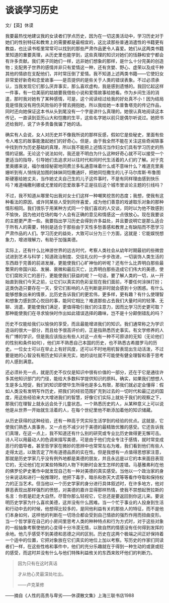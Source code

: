 # 谈谈学习历史

文/【英】休谟

我要最热忱地建议我的女读者们学点历史，因为在一切这类活动中，学习历史对于她们的性别特征和教育上的需要都是最相宜的，这比读那些普通消遣性的书籍更有教益，也比读书柜里常常可以找到的那些严肃作品更令人喜爱。她们从这两类书籍里知道的重要真理，从历史里也能学到，这些真理的知识对她们的恬静和安宁都会有许多贡献。我们男子同她们一样，远非她们想象的那样，是什么十分完美的创造物；支配男子世界的感情并非只有爱情这一种，还有贪婪、野心、虚荣以及成千种其他的情欲在支配他们，并时常压倒了爱情。我不知道上述两类书籍——它使妇女非常爱好新奇和恋爱故事——是否提供的是些关于人类的错误表象。不过必须承认，当我发现它们那么厌弃事实，那么喜欢虚构，我是感到遗憾的。我回忆起这样一件事，有一位美丽的姑娘要我借些小说和爱情故事给她看。作为乡间生活的消遣，那时我对她有了某种感情，可是，这个阅读经过给我的好处真不小！因为结局竟是怪我没有用伤风败俗的手臂去拥抱她，所以我给她一本普鲁塔克的传记作品，同时还向她保证这本书从头到尾没有一个字是讲什么真理的。她很认真地阅读这本传记，一直读到亚历山大和恺撒的生平，这些名字她以前只是偶尔听说过。她把书还给我时，说了许多责备我骗了她的话。

确实有人会说，女人对历史并不像我所说的那样反感，假如它是些秘史，里面有些令人难忘的故事能激起她们的好奇心。但是，由于我全然不能在关注这些奇闻轶事中找到作为历史基础的真理，所以我不能把上述情况当作妇女们具有学习历史的热情的证据。无论这个说法如何，我还是不明白为什么这种好奇心就不可以接受一个更适当的指导，引导她们去追求对以往时代和同时代生活着的人们的了解。对于克里奥娜来说，福尔维娅秘密地同费兰多私通意味着什么或不意味什么？难道克里奥姗听到有人悄悄说加图的妹妹同恺撒通奸，把她同恺撒生的儿子马尔库斯·布鲁图斯硬塞给她丈夫，当作她丈夫自己生的儿子这件事时，不是有同样理由感到快乐吗？难道梅撒利娜或尤里娅的恋爱故事不正是往后这个城市里谈论主题的引线吗？

不过，我不知道从哪里勾出我对女士们这样一种嘲笑挖苦的态度；我想，使我有这种看法的原因，或许同某些人受到同伴喜爱，成为他们善意的戏谑取乐对象的那种情形相同。我们很乐于用某种方式同一个我们喜欢的人交谈，同时以为他不致感到不愉快，因为他对在场的每个人会有正确的意见和情感这一点很放心。现在我要谈的主题更严肃一些。我要指出学习历史会得到许多益处，并且要说明它是那么适合于所有人的需要，特别是适合于那些由于天性多愁善感和教育上有缺陷而不愿学习严肃作品的人们。学习历史的益处，大致可以分为三个方面，这就是：它能娱悦想象力，增进理解力，有助于加强美德。

实际上，还有什么比神游世界的远古时代，考察人类社会从幼年时期最初的些微尝试进到艺术与科学；知道政治制度、交往礼仪的一步步改进，一切装饰人类生活的东西趋于完善的前进发展，更能使我们心旷神怡的听呢？还有什么比弄明白那些最繁荣的帝国兴起、发展、衰微和最后灭亡，比弄明白那些造成它们伟大的美德，使它们腐败灭亡的恶行，更能使我们获益的呢？一句话，要了解人类的一切，从一开始直到我们今天之前，让它们以真实的色彩呈现在我们面前，不要任何涂抹打扮；这类伪造只要存在一天，受它们影响的人在判断是非时就会感到十分困惑。有什么能够想象出来的情景，比历史告诉我们的更宏伟，更多样，更有趣？有什么使理智和想象力感到赏心悦目的事，能同它相比？难道那些占去我们大量时间的轻薄、无聊、消遣，更能使我们满足，更值得吸引我们的注意力，因而比学习历史更可取？那种能使我们在寻求愉快时作出如此错误选择的趣味，岂不是十分颠倒错乱的吗？

历史不仅能给我们以愉快的享受，而且最能增进我们的知识。我们通常称之为学识造诣的很大一部分，而且给予很高评价的，正是指熟悉历史事实。有文学修养的人有广博的学识，但是我应该指出有些人对这一点有一种不可原谅的无知（无论他们的性别和条件如何），他们并不熟悉自己本国的历史，也不熟悉古希腊罗马的历史。一位女士可以在举止上有好风度，还可以不时地用机智表现出生动活泼，不过要是她的心智没有用历史知识来充实，她的谈吐就不可能使有健全理智和善于思考的人感到满意。

还必须补充一点，就是历史不仅仅是知识中很有价值的一部分，还在于它是通往许多其他知识部门的门径，能给大多数科学提供知识的原料。确实，如果我们想想人生是多么短促，我们的知识即使毕生所得也是多么有限，那我们就必定会懂得：假如人类没有发明写作历史，把我们的经验范围扩充到过去的一切时代和最辽远的国度，用这些经验来大大增进我们的智慧，好像它们实际上就处于我们的观察之下，那我们在理智上就永远会处于儿童状态。一个熟悉历史的人，从某种意义上可以说他是从世界一开始就生活着的人，在每个世纪里他不断添加着他的知识储藏。

从历史获得的这种经验，还有一种高于凭实际生活学到的经验的优点。这就是，它使我们熟悉人类事务，又一点也不减少对于美德的最精致优雅的感受。它还告诉我们真理，在这一点上，我不知道还有什么别的研究或专业比历史做得更无懈可击。诗人可以用最动人的色调来描写美德，可是由于他们完全专注于感情，就时常变成恶行的倡导者。甚至哲学家在微妙的思辨中也常常左右为难，我们看到他们有些人走得太远，以致否定了所有道德品质的实在性。但是我想有一点值得思想家注意，那就是历史学家几乎没有例外地都是美德的朋友，并且永远是以它的本来面目表现它的，无论他们在对某些特殊的人物下判断时会发生怎样的差错。马基雅弗利在他的佛罗伦萨史著作中就发现自己有一种对美德的真实感受。当他以一个政治家的身分来说话和进行一般推理时，他把下毒手，暗杀和弥天大谎等等看作夺取和保持权力的正当艺术。但当他以一个历史学家的身分进行具体叙述时，在许多地方，他对罪恶表现出那样强烈的愤怒，对美德的嘉许显得那样热情，使我不禁想起贺拉斯的名言：你若是赶走大自然，尽管你那么轻视它，它总还是要返回到你这儿来。要说明历史学家为什么喜欢美德，这并没有什么困难。当一个忙于事业的人投身到生活和行动中去的时候，他想得比较多的，是同他利益有关的那些人的特征，而不是他们本身如何，这样他的判断在一切场合都会受到自己情欲的强烈作用而扭曲变形。当一个哲学家在自己的小房间里思考人类的种种特点和行为方式时，对于这些对象的一般抽象考察使他的心变得十分冷漠无情，以致自然的情感没有任何得到发挥的余地。他几乎感受不到美德和恶德之间的区别。历史在这两个极端之间正好保持着一个适中的位置，它把对象放在它们真实的地位上加以考察。写历史的作家们同读者们一样，在这些性格和事件中，他们的充分乐趣就在于得到一种生动的或褒或贬的感受，而这时并没有什么与他们特殊利益攸关的东西来败坏他们的判断力。

> 因为只有在这时真话 
>
> 才从他心灵最深处吐出。                                                              
>
> ——卢克莱修

——摘自《人性的高贵与卑劣——休谟散文集》上海三联书店1988

